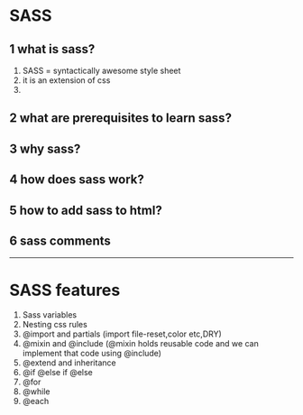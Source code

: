 # SASS 

## 1 what is sass?  
1. SASS = syntactically awesome style sheet  
2. it is an extension of css  
3. 

## 2 what are prerequisites to learn sass?
## 3 why sass?
## 4 how does sass work?
## 5 how to add sass to html?
## 6 sass comments 
<hr>

# SASS features
1. Sass variables  
2. Nesting css rules  
3. @import and partials (import file-reset,color etc,DRY)  
4. @mixin and @include (@mixin holds reusable code and we can implement that code using @include)  
5. @extend and inheritance  
6. @if @else if @else  
7. @for  
8. @while  
9. @each  




